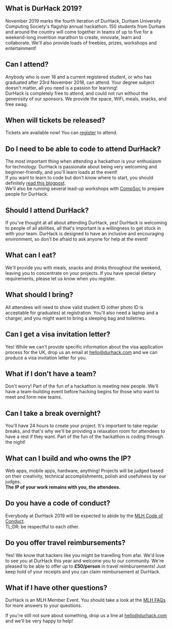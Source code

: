 ## What is DurHack 2019?
November 2019 marks the fourth iteration of DurHack, Durham University Computing Society's flagship annual hackathon. 150 students from Durham and around the country will come together in teams of up to five for a weekend-long invention marathon to create, innovate, learn and collaborate. We'll also provide loads of freebies, prizes, workshops and entertainment!
## Can I attend?
Anybody who is over 18 and a current registered student, or who has graduated after 23rd November 2018, can attend. Your degree subject doesn't matter, all you need is a passion for learning!  
DurHack is completely free to attend, and could not run without the generosity of our sponsors. We provide the space, WiFi, meals, snacks, and free swag. 
## When will tickets be released?
Tickets are available now! You can [register](https://ducompsoc.typeform.com/to/Zc4X5W) to attend.
## Do I need to be able to code to attend DurHack?
The most important thing when attending a hackathon is your enthusiasm for technology. DurHack is passionate about being very welcoming and beginner-friendly, and you'll learn loads at the event!  
If you want to learn to code but don't know where to start, you should definitely [read this blogpost](https://medium.com/on-coding/you-can-already-code-you-just-dont-know-it-yet-862044601a5a).  
We'll also be running several lead-up workshops with [CompSoc](https://compsoc.tech/) to prepare people for DurHack.
## Should I attend DurHack?
If you've thought at all about attending DurHack, yes! DurHack is welcoming to people of all abilities, all that's important is a willingness to get stuck in with your team. DurHack is designed to have an inclusive and encouraging environment, so don't be afraid to ask anyone for help at the event!
## What can I eat?
We'll provide you with meals, snacks and drinks throughout the weekend, leaving you to concentrate on your projects. If you have special dietary requirements, please let us know when you register.
## What should I bring?
All attendees will need to show valid student ID (other photo ID is acceptable for graduates) at registration. You'll also need a laptop and a charger, and you might want to bring a sleeping bag and toiletries.
## Can I get a visa invitation letter?
Yes! While we can't provide specific information about the visa application process for the UK, drop us an email at [hello@durhack.com](mailto:hello@durhack.com) and we can produce a visa invitation letter for you. 
## What if I don't have a team?
Don't worry! Part of the fun of a hackathon is meeting new people. We'll have a team-building event before hacking begins for those who want to meet and form new teams.
## Can I take a break overnight?
You'll have 24 hours to create your project. It's important to take regular breaks, and that's why we'll be providing a relaxation room for attendees to have a rest if they want. Part of the fun of the hackathon is coding through the night!
## What can I build and who owns the IP?
Web apps, mobile apps, hardware, anything! Projects will be judged based on their creativity, technical accomplishments, polish and usefulness by our judges.   
**The IP of your work remains with you, the attendees.**
## Do you have a code of conduct?
Everybody at DurHack 2019 will be expected to abide by the [MLH Code of Conduct](https://static.mlh.io/docs/mlh-code-of-conduct.pdf).  
TL;DR: be respectful to each other.
## Do you offer travel reimbursements?
Yes! We know that hackers like you might be travelling from afar. We'd love to see you at DurHack this year and welcome you to our community. We're pleased to be able to offer up to **£50/person** in travel reimbursements! Just keep hold of your receipts and you can claim reimbursement at DurHack.
## What if I have other questions?
DurHack is an MLH Member Event. You should take a look at the [MLH FAQs](https://mlh.io/faq) for more answers to your questions.

If you're still not sure about something, drop us a line at [hello@durhack.com](mailto:hello@durhack.com) and we'll be very happy to help!
